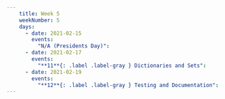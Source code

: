 ```yaml
---
    title: Week 5
    weekNumber: 5
    days:
      - date: 2021-02-15
        events:
          "N/A (Presidents Day)":
      - date: 2021-02-17
        events:
          "**11**{: .label .label-gray } Dictionaries and Sets":
      - date: 2021-02-19
        events:
          "**12**{: .label .label-gray } Testing and Documentation":
---
```

